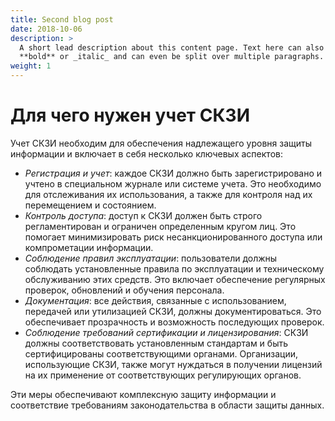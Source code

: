 ```yaml
---
title: Second blog post
date: 2018-10-06
description: >
  A short lead description about this content page. Text here can also be
  **bold** or _italic_ and can even be split over multiple paragraphs.
weight: 1
---
```


# Для чего нужен учет СКЗИ

Учет СКЗИ необходим для обеспечения надлежащего уровня защиты информации и включает в себя несколько ключевых аспектов:

*   _Регистрация и учет_: каждое СКЗИ должно быть зарегистрировано и учтено в специальном журнале или системе учета. Это необходимо для отслеживания их использования, а также для контроля над их перемещением и состоянием.
*   _Контроль доступа_: доступ к СКЗИ должен быть строго регламентирован и ограничен определенным кругом лиц. Это помогает минимизировать риск несанкционированного доступа или компрометации информации.
*   _Соблюдение правил эксплуатации_: пользователи должны соблюдать установленные правила по эксплуатации и техническому обслуживанию этих средств. Это включает обеспечение регулярных проверок, обновлений и обучения персонала.
*   _Документация_: все действия, связанные с использованием, передачей или утилизацией СКЗИ, должны документироваться. Это обеспечивает прозрачность и возможность последующих проверок.
*   _Соблюдение требований сертификации и лицензирования_: СКЗИ должны соответствовать установленным стандартам и быть сертифицированы соответствующими органами. Организации, использующие СКЗИ, также могут нуждаться в получении лицензий на их применение от соответствующих регулирующих органов.

Эти меры обеспечивают комплексную защиту информации и соответствие требованиям законодательства в области защиты данных.